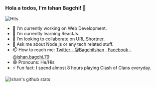 ### Hola a todos, I'm Ishan Bagchi! 👋 

![Hits](https://hitcounter.pythonanywhere.com/count/tag.svg?url=https%3A%2F%2Fgithub.com%2ishanbagchi)

- 🔭 I’m currently working on Web Development.
- 🌱 I’m currently learning ReactJs.
- 👯 I’m looking to collaborate on [URL Shortner](https://github.com/ishanbagchi/url-shortner).
- 💬 Ask me about Node js or any tech related stuff.
- 📫 How to reach me: [Twitter - @BagchiIshan](https://twitter.com/BagchiIshan) , [Facebook - @ishan.bagchi.79](https://www.facebook.com/ishan.bagchi.79)
- 😄 Pronouns: He/His
- ⚡ Fun fact: I spend almost 8 hours playing Clash of Clans everyday.

![Ishan's github stats](https://github-readme-stats.vercel.app/api?username=ishanbagchi&show_icons=true&hide=stars&title_color=ffffff&icon_color=bb2acf&text_color=daf7dc&bg_color=191919)
